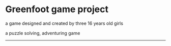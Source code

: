 # Greenfoot game project

a game designed and created by three 16 years old girls

a puzzle solving, adventuring game

---
